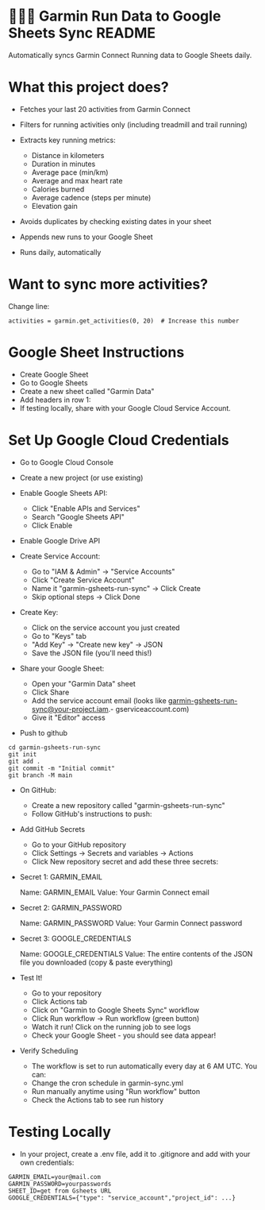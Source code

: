 
# 🏃🏽‍♂️ Garmin Run Data to Google Sheets Sync README

Automatically syncs Garmin Connect Running data to Google Sheets daily.

# What this project does?

* Fetches your last 20 activities from Garmin Connect
* Filters for running activities only (including treadmill and trail running)
* Extracts key running metrics:

    - Distance in kilometers
    - Duration in minutes
    - Average pace (min/km)
    - Average and max heart rate
    - Calories burned
    - Average cadence (steps per minute)
    - Elevation gain

* Avoids duplicates by checking existing dates in your sheet
* Appends new runs to your Google Sheet
* Runs daily, automatically

# Want to sync more activities? 
Change line:
```
activities = garmin.get_activities(0, 20)  # Increase this number
```
# Google Sheet Instructions

* Create Google Sheet
* Go to Google Sheets
* Create a new sheet called "Garmin Data"
* Add headers in row 1: 
* If testing locally, share with your Google Cloud Service Account.

# Set Up Google Cloud Credentials

* Go to Google Cloud Console
* Create a new project (or use existing)
* Enable Google Sheets API:

    - Click "Enable APIs and Services"
    - Search "Google Sheets API"
    - Click Enable

* Enable Google Drive API
* Create Service Account:

    - Go to "IAM & Admin" → "Service Accounts"
    - Click "Create Service Account"
    - Name it "garmin-gsheets-run-sync" → Click Create
    - Skip optional steps → Click Done

* Create Key:

    - Click on the service account you just created
    - Go to "Keys" tab
    - "Add Key" → "Create new key" → JSON
    - Save the JSON file (you'll need this!)

* Share your Google Sheet:

    - Open your "Garmin Data" sheet
    - Click Share
    - Add the service account email (looks like garmin-gsheets-run-sync@your-project.iam.- gserviceaccount.com)
    - Give it "Editor" access

* Push to github
```
cd garmin-gsheets-run-sync
git init
git add .
git commit -m "Initial commit"
git branch -M main
```
* On GitHub:

    - Create a new repository called "garmin-gsheets-run-sync"
    - Follow GitHub's instructions to push:

* Add GitHub Secrets

    - Go to your GitHub repository
    - Click Settings → Secrets and variables → Actions
    - Click New repository secret and add these three secrets:

* Secret 1: GARMIN_EMAIL

    Name: GARMIN_EMAIL
    Value: Your Garmin Connect email

* Secret 2: GARMIN_PASSWORD

    Name: GARMIN_PASSWORD
    Value: Your Garmin Connect password

* Secret 3: GOOGLE_CREDENTIALS

    Name: GOOGLE_CREDENTIALS
    Value: The entire contents of the JSON file you downloaded (copy & paste everything)

* Test It!

    - Go to your repository
    - Click Actions tab
    - Click on "Garmin to Google Sheets Sync" workflow
    - Click Run workflow → Run workflow (green button)
    - Watch it run! Click on the running job to see logs
    - Check your Google Sheet - you should see data appear!

* Verify Scheduling
    * The workflow is set to run automatically every day at 6 AM UTC. You can:

    - Change the cron schedule in garmin-sync.yml
    - Run manually anytime using "Run workflow" button
    - Check the Actions tab to see run history

# Testing Locally

* In your project, create a .env file, add it to .gitignore and add with your own credentials:
```
GARMIN_EMAIL=your@mail.com
GARMIN_PASSWORD=yourpasswords
SHEET_ID=get from Gsheets URL
GOOGLE_CREDENTIALS={"type": "service_account","project_id": ...}
```
